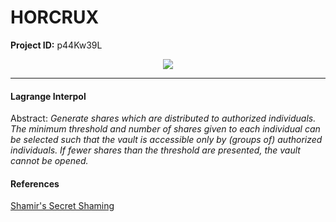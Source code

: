 # HORCRUX

**Project ID:**  p44Kw39L

<p align="center">
  <img src="https://www.jewelersmutual.com/sites/default/files/2023-07/different-types-of-vaults-blog.png">
</p>

--------------------------------------------------------------------

#### Lagrange Interpol
Abstract: *Generate shares which are distributed to authorized individuals. The minimum threshold and number of shares given to each individual can be selected such that the vault is accessible only by (groups of) authorized individuals. If fewer shares than the threshold are presented, the vault cannot be opened.*

#### References
[Shamir's Secret Shaming](https://en.wikipedia.org/wiki/Shamir%27s_secret_sharing)